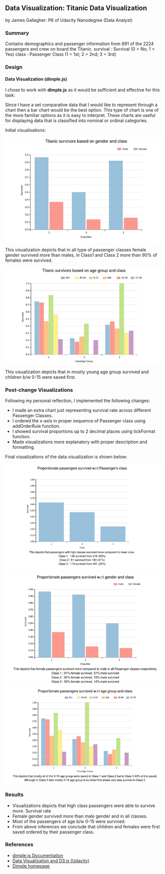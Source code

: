## Data Visualization: Titanic Data Visualization

by James Gallagher: P6 of Udacity Nanodegree (Data Analyst)

### Summary

Contains demographics and passenger information from 891 of the 2224 passengers and crew on board the Titanic. survival : Survival (0 = No; 1 = Yes) class : Passenger Class (1 = 1st; 2 = 2nd; 3 = 3rd)

### Design

#### Data Visualization (dimple.js)

I chose to work with **dimple.js** as it would be sufficient and effective for this task:

Since I have a set comparative data that I would like to represent through a chart then a bar chart would be the best option. This type of chart is one of the more familiar options as it is easy to interpret. These charts are useful for displaying data that is classified into nominal or ordinal categories. 

Initial visualisations:

![First Chart](data/init1.png)

This visualization depicts that in all type of passenger classes female gender survived more than males, in Class1 and Class 2 more than 90% of females were survived.

![Second Chart](data/init2.png)

This visualization depicts that in mostly young age group survived and children b/w 0-15 were saved first.

### Post-change Visualizations

Following my personal reflection, I implemented the following changes:

- I made an extra chart just representing survival rate across different Passenger Classes.
- I ordered the x-axis in proper sequence of Passenger class using addOrderRule function.
- I showed survival proportions up to 2 decimal places using tickFormat function.
- Made visualizations more explanatory with proper description and formatting.

Final visualizations of the data visualization is shown below:

![Final Chart 1](data/fin1.png)
![Final Chart 2](data/fin2.png)
![Final Chart 3](data/fin3.png)

### Results

- Visualizations depicts that high class passengers were able to survive more. Survival rate
- Female gender survived more than male gender and in all classes.
- Most of the passengers of age b/w 0-15 were survived.
- From above inferences we conclude that children and females were first saved ordered by their passenger class.

### References

- [dimple.js Documentation](http://dimplejs.org/)
- [Data Visualization and D3.js (Udacity)](https://www.udacity.com/course/viewer#!/c-ud507-nd)
- [Dimple homepage](http://dimplejs.org/examples_viewer.html?id=bars_vertical_grouped)
